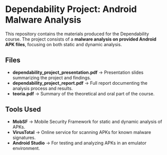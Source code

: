 # Dependability Project: Android Malware Analysis

This repository contains the materials produced for the Dependability course. The project consists of a **malware analysis on provided Android APK files**, focusing on both static and dynamic analysis.

## Files

- **dependability_project_presentation.pdf** → Presentation slides summarizing the project and findings.  
- **dependability_project_report.pdf** → Full report documenting the analysis process and results.  
- **teoria.pdf** → Summary of the theoretical and oral part of the course.

## Tools Used

- **MobSF** → Mobile Security Framework for static and dynamic analysis of APKs.  
- **VirusTotal** → Online service for scanning APKs for known malware signatures.  
- **Android Studio** → For testing and analyzing APKs in an emulator environment.